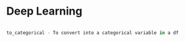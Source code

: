 # Deep Learning

```py

to_categorical - To convert into a categorical variable in a df
```

```py
```

```py
```

```py
```

```py
```

```py
```

```py
```

```py
```

```py
```

```py
```

```py
```

```py
```

```py
```

```py
```

```py
```

```py
```

```py
```

```py
```






